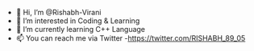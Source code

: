- 👋 Hi, I’m @Rishabh-Virani
- 👀 I’m interested in Coding & Learning
- 🌱 I’m currently learning C++ Language
- 📫 You can reach me via Twitter
-https://twitter.com/RISHABH_89_05

<!---
Rishabh-Virani/Rishabh-Virani is a ✨ special ✨ repository because its `README.md` (this file) appears on your GitHub profile.
You can click the Preview link to take a look at your changes.
--->
